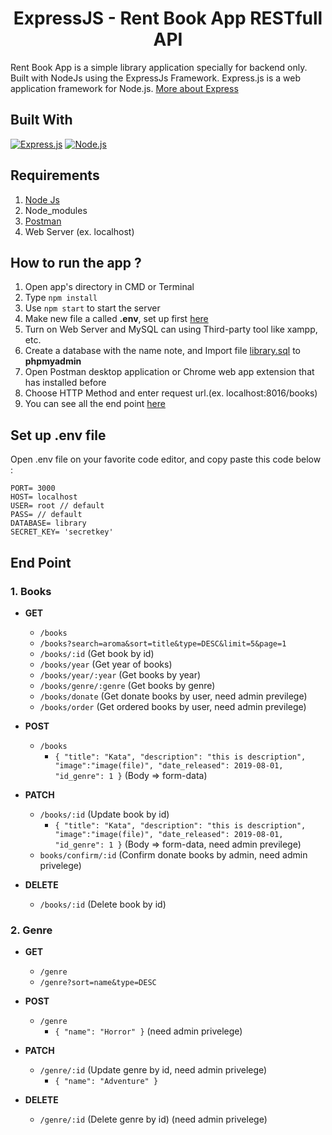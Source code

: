 <h1 align="center">ExpressJS - Rent Book App RESTfull API</h1>



Rent Book App is a simple library application specially for backend only. Built with NodeJs using the ExpressJs Framework.
Express.js is a web application framework for Node.js. [More about Express](https://en.wikipedia.org/wiki/Express.js)
## Built With
[![Express.js](https://img.shields.io/badge/Express.js-4.x-orange.svg?style=rounded-square)](https://expressjs.com/en/starter/installing.html)
[![Node.js](https://img.shields.io/badge/Node.js-v.10.16-green.svg?style=rounded-square)](https://nodejs.org/)

## Requirements
1. <a href="https://nodejs.org/en/download/">Node Js</a>
2. Node_modules
3. <a href="https://www.getpostman.com/">Postman</a>
4. Web Server (ex. localhost)

## How to run the app ?
1. Open app's directory in CMD or Terminal
2. Type `npm install`
3. Use `npm start` to start the server
4. Make new file a called **.env**, set up first [here](#set-up-env-file)
5. Turn on Web Server and MySQL can using Third-party tool like xampp, etc.
6. Create a database with the name note, and Import file [library.sql](library.sql) to **phpmyadmin**
7. Open Postman desktop application or Chrome web app extension that has installed before
8. Choose HTTP Method and enter request url.(ex. localhost:8016/books)
9. You can see all the end point [here](#end-point)

## Set up .env file
Open .env file on your favorite code editor, and copy paste this code below :
```
PORT= 3000
HOST= localhost
USER= root // default
PASS= // default
DATABASE= library
SECRET_KEY= 'secretkey'
```

## End Point

### 1. Books
  * **GET**
    * `/books`
    * `/books?search=aroma&sort=title&type=DESC&limit=5&page=1`
    * `/books/:id` (Get book by id)
    * `/books/year` (Get year of books)
    * `/books/year/:year` (Get books by year)
    * `/books/genre/:genre` (Get books by genre)
    * `/books/donate` (Get donate books by user, need admin previlege)
    * `/books/order` (Get ordered books by user, need admin previlege)

  * **POST**
    * `/books`
      * ``` { "title": "Kata", "description": "this is description", "image":"image(file)", "date_released": 2019-08-01, "id_genre": 1 } ``` (Body => form-data)

   * **PATCH**
     * `/books/:id` (Update book by id)
        * ``` { "title": "Kata", "description": "this is description", "image":"image(file)", "date_released": 2019-08-01, "id_genre": 1 } ``` (Body => form-data, need admin previlege)
     * `books/confirm/:id` (Confirm donate books by admin, need admin privelege)

   * **DELETE**
     * `/books/:id` (Delete book by id)
     
### 2. Genre
  * **GET**
    * `/genre`
    * `/genre?sort=name&type=DESC`


  * **POST**
    * `/genre`
       * ``` { "name": "Horror" } ``` (need admin privelege)

   * **PATCH**
     * `/genre/:id` (Update genre by id, need admin privelege)
        * ``` { "name": "Adventure" } ```

   * **DELETE**
     * `/genre/:id` (Delete genre by id) (need admin privelege)

